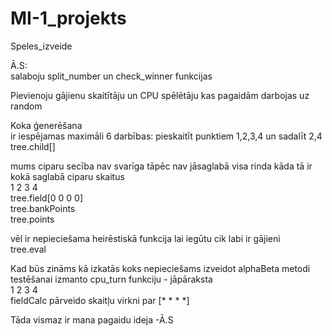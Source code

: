 # MI-1_projekts  
 Speles_izveide  

 Ā.S:  
 salaboju split_number un check_winner funkcijas  

 Pievienoju gājienu skaitītāju un CPU spēlētāju kas pagaidām darbojas uz random  

Koka ģenerēšana  
ir iespējamas maximāli 6 darbības: pieskaitīt punktiem 1,2,3,4 un sadalīt 2,4  
tree.child[]   

mums ciparu secība nav svarīga tāpēc nav jāsaglabā visa rinda kāda tā ir  
kokā saglabā ciparu skaitus  
           1 2 3 4  
tree.field[0 0 0 0]  
tree.bankPoints  
tree.points  

vēl ir nepieciešama heirēstiskā funkcija lai iegūtu cik labi ir gājieni  
tree.eval  

Kad būs zināms kā izkatās koks nepieciešams izveidot alphaBeta metodi  
testēšanai izmanto cpu_turn funkciju - jāpāraksta  
                                       1 2 3 4  
fieldCalc pārveido skaitļu virkni par [* * * *]  

Tāda vismaz ir mana pagaidu ideja -Ā.S  
